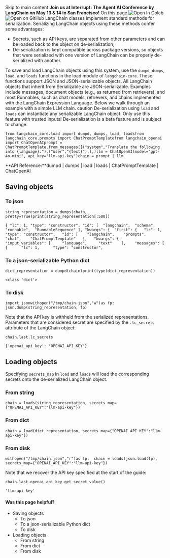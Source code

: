 Skip to main content
**Join us at Interrupt: The Agent AI Conference by LangChain on May 13 & 14 in San Francisco!**
On this page
![Open In Colab](https://colab.research.google.com/assets/colab-badge.svg)![Open on GitHub](https://img.shields.io/badge/Open%20on%20GitHub-grey?logo=github&logoColor=white)
LangChain classes implement standard methods for serialization. Serializing LangChain objects using these methods confer some advantages:
  * Secrets, such as API keys, are separated from other parameters and can be loaded back to the object on de-serialization;
  * De-serialization is kept compatible across package versions, so objects that were serialized with one version of LangChain can be properly de-serialized with another.


To save and load LangChain objects using this system, use the `dumpd`, `dumps`, `load`, and `loads` functions in the load module of `langchain-core`. These functions support JSON and JSON-serializable objects.
All LangChain objects that inherit from Serializable are JSON-serializable. Examples include messages, document objects (e.g., as returned from retrievers), and most Runnables, such as chat models, retrievers, and chains implemented with the LangChain Expression Language.
Below we walk through an example with a simple LLM chain.
caution
De-serialization using `load` and `loads` can instantiate any serializable LangChain object. Only use this feature with trusted inputs!
De-serialization is a beta feature and is subject to change.
```
from langchain_core.load import dumpd, dumps, load, loadsfrom langchain_core.prompts import ChatPromptTemplatefrom langchain_openai import ChatOpenAIprompt = ChatPromptTemplate.from_messages([("system","Translate the following into {language}:"),("user","{text}"),],)llm = ChatOpenAI(model="gpt-4o-mini", api_key="llm-api-key")chain = prompt | llm
```

**API Reference:**dumpd | dumps | load | loads | ChatPromptTemplate | ChatOpenAI
## Saving objects​
### To json​
```
string_representation = dumps(chain, pretty=True)print(string_representation[:500])
```

```
{ "lc": 1, "type": "constructor", "id": [  "langchain",  "schema",  "runnable",  "RunnableSequence" ], "kwargs": {  "first": {   "lc": 1,   "type": "constructor",   "id": [    "langchain",    "prompts",    "chat",    "ChatPromptTemplate"   ],   "kwargs": {    "input_variables": [     "language",     "text"    ],    "messages": [     {      "lc": 1,      "type": "constructor",
```

### To a json-serializable Python dict​
```
dict_representation = dumpd(chain)print(type(dict_representation))
```

```
<class 'dict'>
```

### To disk​
```
import jsonwithopen("/tmp/chain.json","w")as fp:  json.dump(string_representation, fp)
```

Note that the API key is withheld from the serialized representations. Parameters that are considered secret are specified by the `.lc_secrets` attribute of the LangChain object:
```
chain.last.lc_secrets
```

```
{'openai_api_key': 'OPENAI_API_KEY'}
```

## Loading objects​
Specifying `secrets_map` in `load` and `loads` will load the corresponding secrets onto the de-serialized LangChain object.
### From string​
```
chain = loads(string_representation, secrets_map={"OPENAI_API_KEY":"llm-api-key"})
```

### From dict​
```
chain = load(dict_representation, secrets_map={"OPENAI_API_KEY":"llm-api-key"})
```

### From disk​
```
withopen("/tmp/chain.json","r")as fp:  chain = loads(json.load(fp), secrets_map={"OPENAI_API_KEY":"llm-api-key"})
```

Note that we recover the API key specified at the start of the guide:
```
chain.last.openai_api_key.get_secret_value()
```

```
'llm-api-key'
```

#### Was this page helpful?
  * Saving objects
    * To json
    * To a json-serializable Python dict
    * To disk
  * Loading objects
    * From string
    * From dict
    * From disk


